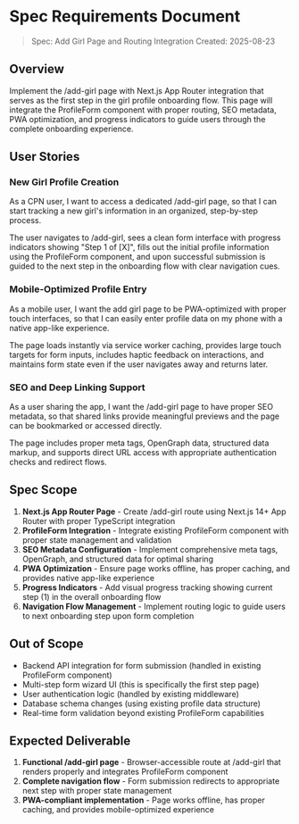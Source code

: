 # Spec Requirements Document

> Spec: Add Girl Page and Routing Integration
> Created: 2025-08-23

## Overview

Implement the /add-girl page with Next.js App Router integration that serves as the first step in the girl profile onboarding flow. This page will integrate the ProfileForm component with proper routing, SEO metadata, PWA optimization, and progress indicators to guide users through the complete onboarding experience.

## User Stories

### New Girl Profile Creation

As a CPN user, I want to access a dedicated /add-girl page, so that I can start tracking a new girl's information in an organized, step-by-step process.

The user navigates to /add-girl, sees a clean form interface with progress indicators showing "Step 1 of [X]", fills out the initial profile information using the ProfileForm component, and upon successful submission is guided to the next step in the onboarding flow with clear navigation cues.

### Mobile-Optimized Profile Entry

As a mobile user, I want the add girl page to be PWA-optimized with proper touch interfaces, so that I can easily enter profile data on my phone with a native app-like experience.

The page loads instantly via service worker caching, provides large touch targets for form inputs, includes haptic feedback on interactions, and maintains form state even if the user navigates away and returns later.

### SEO and Deep Linking Support

As a user sharing the app, I want the /add-girl page to have proper SEO metadata, so that shared links provide meaningful previews and the page can be bookmarked or accessed directly.

The page includes proper meta tags, OpenGraph data, structured data markup, and supports direct URL access with appropriate authentication checks and redirect flows.

## Spec Scope

1. **Next.js App Router Page** - Create /add-girl route using Next.js 14+ App Router with proper TypeScript integration
2. **ProfileForm Integration** - Integrate existing ProfileForm component with proper state management and validation
3. **SEO Metadata Configuration** - Implement comprehensive meta tags, OpenGraph, and structured data for optimal sharing
4. **PWA Optimization** - Ensure page works offline, has proper caching, and provides native app-like experience
5. **Progress Indicators** - Add visual progress tracking showing current step (1) in the overall onboarding flow
6. **Navigation Flow Management** - Implement routing logic to guide users to next onboarding step upon form completion

## Out of Scope

- Backend API integration for form submission (handled in existing ProfileForm component)
- Multi-step form wizard UI (this is specifically the first step page)
- User authentication logic (handled by existing middleware)
- Database schema changes (using existing profile data structure)
- Real-time form validation beyond existing ProfileForm capabilities

## Expected Deliverable

1. **Functional /add-girl page** - Browser-accessible route at /add-girl that renders properly and integrates ProfileForm component
2. **Complete navigation flow** - Form submission redirects to appropriate next step with proper state management
3. **PWA-compliant implementation** - Page works offline, has proper caching, and provides mobile-optimized experience